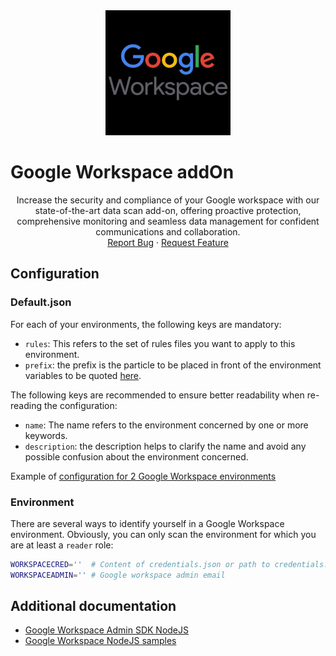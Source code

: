 <div align="center">
    <a href="https://www.kexa.io/addOn/googleWorkspace">
        <img src="../../images/workspace-icon.png" alt="Logo" width="200"/>
    </a>
</div>

# Google Workspace addOn

<div>
  <p align="center">
    Increase the security and compliance of your Google workspace with our state-of-the-art data scan add-on, offering proactive protection, comprehensive monitoring and seamless data management for confident communications and collaboration.
    <br />
    <a href="https://github.com/kexa-io/Kexa/issues">Report Bug</a>
    ·
    <a href="https://github.com/kexa-io/Kexa/issues">Request Feature</a>
  </p>
</div>

## Configuration

### Default.json

For each of your environments, the following keys are mandatory:

- `rules`: This refers to the set of rules files you want to apply to this environment.
- `prefix`: the prefix is the particle to be placed in front of the environment variables to be quoted [here](#environment).

The following keys are recommended to ensure better readability when re-reading the configuration:

- `name`: The name refers to the environment concerned by one or more keywords.
- `description`: the description helps to clarify the name and avoid any possible confusion about the environment concerned.

Example of [configuration for 2 Google Workspace environments](../../config/demo/googleWorkspace.default.json)

### Environment

There are several ways to identify yourself in a Google Workspace environment. Obviously, you can only scan the environment for which you are at least a `reader` role:

```bash
WORKSPACECRED=''  # Content of credentials.json or path to credentials.json file
WORKSPACEADMIN='' # Google workspace admin email
```

## Additional documentation

- [Google Workspace Admin SDK NodeJS](https://developers.google.com/workspace/admin/directory/v1/quickstart/nodejs)
- [Google Workspace NodeJS samples](https://github.com/googleworkspace/node-samples)
